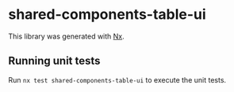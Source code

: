# shared-components-table-ui

This library was generated with [Nx](https://nx.dev).

## Running unit tests

Run `nx test shared-components-table-ui` to execute the unit tests.
